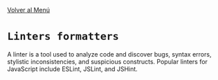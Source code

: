 [Volver al Menú](../root.md)

# `Linters formatters`

A linter is a tool used to analyze code and discover bugs, syntax errors, stylistic inconsistencies, and suspicious constructs. Popular linters for JavaScript include ESLint, JSLint, and JSHint.
